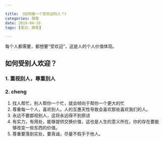 ```yaml
---

title: 《如何做一个受欢迎的人？》
categories: 随笔
date: 2019-04-19
tags: [笔记，随笔]

---
```


每个人都需要，都想要“受欢迎”，这是人的个人价值体现。

## 如何受别人欢迎？
### 1. 重视别人，尊重别人

### 2. cheng
1. 找人帮忙，别人帮你一个忙，就会倾向于帮你一个更大的忙 
2. 尊重每一个人，喜欢别人。人的互惠天性导致会喜欢那些喜欢我们的人。 
3. 永远不要鄙视别人，这将永远得不到原谅
4. 有实力，有用处，能够提供交换价值，这也是人生的意义所在。你的存在要能够改变一些东西的价值。 
5. 尊重要落到实处，要真诚，尽量不假手于他人。
<!--stackedit_data:
eyJoaXN0b3J5IjpbLTEwMTAyMTQ2NTRdfQ==
-->